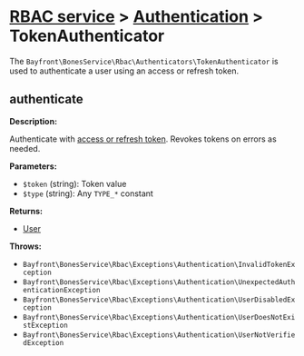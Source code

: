 # [RBAC service](../README.md) > [Authentication](README.md) > TokenAuthenticator

The `Bayfront\BonesService\Rbac\Authenticators\TokenAuthenticator` is used to authenticate a user using an
access or refresh token.

## authenticate

**Description:**

Authenticate with [access or refresh token](../models/usertokens.md#createtoken).
Revokes tokens on errors as needed.

**Parameters:**

- `$token` (string): Token value
- `$type` (string): Any `TYPE_*` constant

**Returns:**

- [User](../user.md)

**Throws:**

- `Bayfront\BonesService\Rbac\Exceptions\Authentication\InvalidTokenException`
- `Bayfront\BonesService\Rbac\Exceptions\Authentication\UnexpectedAuthenticationException`
- `Bayfront\BonesService\Rbac\Exceptions\Authentication\UserDisabledException`
- `Bayfront\BonesService\Rbac\Exceptions\Authentication\UserDoesNotExistException`
- `Bayfront\BonesService\Rbac\Exceptions\Authentication\UserNotVerifiedException`